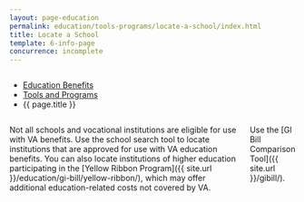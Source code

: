 ```yaml
---
layout: page-education
permalink: education/tools-programs/locate-a-school/index.html
title: Locate a School
template: 6-info-page
concurrence: incomplete
---
```


<div class="splash" markdown="0">
<div class="row" markdown="0">
<div class="small-12 columns" markdown="0">

<ul class="breadcrumbs" role="menubar" aria-label="Primary">
<li class="parent"><a href="{{ site.url }}/education/">Education Benefits</a></li>
<li class="parent"><a href="{{ site.url }}/education/tools-programs/">Tools and Programs</a></li>
<li class="active">{{ page.title }}</li>
</ul>

</div>
</div>
</div>

<div class="main" role="main" markdown="0">

<div class="section one" markdown="0">
<div class="primary" markdown="0">
<div class="row" markdown="0">
<div class="small-12 columns" markdown="1">

Not all schools and vocational institutions are eligible for use with VA benefits. Use the school search tool to locate institutions that are approved for use with VA education benefits. You can also locate institutions of higher education participating in the [Yellow Ribbon Program]({{ site.url }}/education/gi-bill/yellow-ribbon/), which may offer additional education-related costs not covered by VA.

Use the [GI Bill Comparison Tool]({{ site.url }}/gibill/). 



</div>
</div>
</div>


</div>
